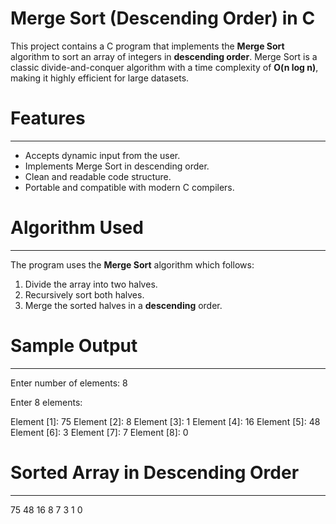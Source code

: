 # Merge Sort (Descending Order) in C

This project contains a C program that implements the **Merge Sort** algorithm to sort an array of integers in **descending order**. Merge Sort is a classic divide-and-conquer algorithm with a time complexity of **O(n log n)**, making it highly efficient for large datasets.



# Features
----------
* Accepts dynamic input from the user.
* Implements Merge Sort in descending order.
* Clean and readable code structure.
* Portable and compatible with modern C compilers.



# Algorithm Used
----------------
The program uses the **Merge Sort** algorithm which follows:

1. Divide the array into two halves.
2. Recursively sort both halves.
3. Merge the sorted halves in a **descending** order.



# Sample Output
---------------
Enter number of elements: 8

Enter 8 elements:

Element [1]: 75
Element [2]: 8
Element [3]: 1
Element [4]: 16
Element [5]: 48
Element [6]: 3
Element [7]: 7
Element [8]: 0



# Sorted Array in Descending Order
----------------------------------
75 48 16 8 7 3 1 0
